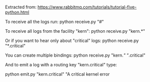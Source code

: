 Extracted from: https://www.rabbitmq.com/tutorials/tutorial-five-python.html

To receive all the logs run:
python receive.py "#"

To receive all logs from the facility "kern":
python receive.py "kern.*"

Or if you want to hear only about "critical" logs:
python receive.py "*.critical"

You can create multiple bindings:
python receive.py "kern.*" "*.critical"

And to emit a log with a routing key "kern.critical" type:

python emit.py "kern.critical" "A critical kernel error